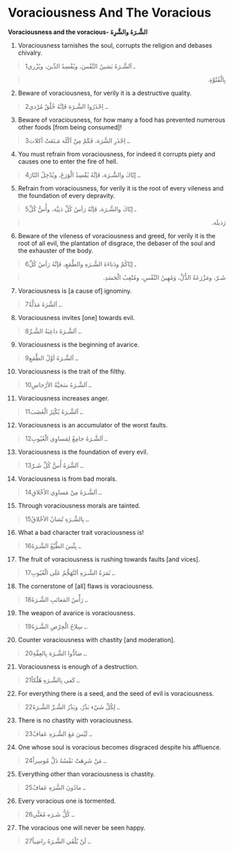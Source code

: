 Voraciousness And The Voracious
===============================

**Voraciousness and the voracious- الشَّـرَهُ والشَّرِهُ**

1. Voraciousness tarnishes the soul, corrupts the religion and debases
chivalry.

> 1ـ اَلشَّـرَهُ يَشينُ النَّفْسَ، ويُفْسِدُ الدِّينَ، ويُزْري
<blockquote dir="rtl">
  <p>
بِالْفُتُوَّةِ.
  </p>
</blockquote>

2. Beware of voraciousness, for verily it is a destructive quality.

> 2ـ اِحْذَرُوا الشَّـرََهَ فَإنَّهُ خُلْقٌ مُرْدي.

3. Beware of voraciousness, for how many a food has prevented numerous
other foods [from being consumed]!

> 3ـ اِحْذَرِ الشَّرَهَ، فَكَمْ مِنْ أكْلَة مَـنَعَتْ أكلات.

4. You must refrain from voraciousness, for indeed it corrupts piety and
causes one to enter the fire of hell.

> 4ـ إيّاكَ والشَّـرَهَ، فَإنَّهُ يُفْسِدُ الْوَرَعَ، ويُدْخِلُ النّارَ.

5. Refrain from voraciousness, for verily it is the root of every
vileness and the foundation of every depravity.

> 5ـ إيّاكَ والشَّـرَهَ، فَإنَّهُ رَأسُ كُلِّ دَنِيَّة، وأُسُّ كُلِّ
<blockquote dir="rtl">
  <p>
رَذيلَة.
  </p>
</blockquote>

6. Beware of the vileness of voraciousness and greed, for verily it is
the root of all evil, the plantation of disgrace, the debaser of the
soul and the exhauster of the body.

> 6ـ إيّاكُمْ ودَناءَةَ الشَّـرَهِ والطَّمَعِ، فَإنَّهُ رَأسُ كُلِّ
<blockquote dir="rtl">
  <p>
شَـرّ، ومَزْرَعَةُ الذُّلِّ، وَمُهِينُ النَّفْسِ، ومُتْعِبُ الْجَسَدِ.
  </p>
</blockquote>

7. Voraciousness is [a cause of] ignominy.

> 7ـ اَلشَّرَهُ مَذَلَّةٌ.

8. Voraciousness invites [one] towards evil.

> 8ـ اَلشَّـرَهُ داعِيَةُ الشَّـرِّ.

9. Voraciousness is the beginning of avarice.

> 9ـ اَلشَّـرَهُ أوَّلُ الطَّمَعِ.

10. Voraciousness is the trait of the filthy.

> 10ـ اَلشَّـرَهُ سَجيَّةُ الأرْجاسِ.

11. Voraciousness increases anger.

> 11ـ اَلشَّـرَهُ يُكْثِرُ الْغَضَبَ.

12. Voraciousness is an accumulator of the worst faults.

> 12ـ اَلشَّـرَهُ جامِعٌ لِمَساوِي الْعُيُوبِ.

13. Voraciousness is the foundation of every evil.

> 13ـ اَلشَّرَهُ أُسُّ كُلِّ شَـرّ.

14. Voraciousness is from bad morals.

> 14ـ اَلشَّـرَهُ مِنْ مَساوِي الأخْلاقِ.

15. Through voraciousness morals are tainted.

> 15ـ بِالشَّـرَهِ تُشانُ الأخْلاقُ.

16. What a bad character trait voraciousness is!

> 16ـ بِئْسَ الطَّبْعُ الشَّـرَهُ.

17. The fruit of voraciousness is rushing towards faults [and vices].

> 17ـ ثَمَرَةُ الشَّـرَهِ اَلتَّهَجُّمُ عَلَى الْعُيُوبِ.

18. The cornerstone of [all] flaws is voraciousness.

> 18ـ رَأْسُ المَعائبِ الشَّـرَهُ.

19. The weapon of avarice is voraciousness.

> 19ـ سِلاحُ الْحِرْصِ الشَّـرَهُ.

20. Counter voraciousness with chastity [and moderation].

> 20ـ ضادُّوا الشَّـرَهَ بِالعِفَّةِ.

21. Voraciousness is enough of a destruction.

> 21ـ كَفى بِالشَّـرَهِ هُلْكاً.

22. For everything there is a seed, and the seed of evil is
voraciousness.

> 22ـ لِكُلِّ شَيْء بَذْرٌ، وبَذْرُ الشَّـرِّ الشَّـرَهُ.

23. There is no chastity with voraciousness.

> 23ـ لَيْسَ مَعَ الشَّـرَهِ عَفافٌ.

24. One whose soul is voracious becomes disgraced despite his affluence.

> 24ـ مَنْ شَرِهَتْ نَفْسُهُ ذَلَّ مُوسِراً.

25. Everything other than voraciousness is chastity.

> 25ـ مادُونَ الشَّرَهِ عَفافٌ.

26. Every voracious one is tormented.

> 26ـ كُلُّ شَـرَه مُعَنًّي.

27. The voracious one will never be seen happy.

> 27ـ لَنْ يُلْقَي الشَّـرَهُ راضِياً.


